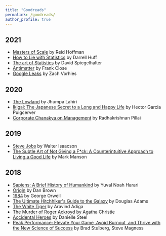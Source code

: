 ```yaml
---
title: "Goodreads"
permalink: /goodreads/
author_profile: true
---
```



2021
----
* [Masters of Scale](https://www.goodreads.com/book/show/57005189-masters-of-scale?from_search=true&from_srp=true&qid=a2qeKS2wLi&rank=1) by Reid Hoffman
* [How to Lie with Statistics](https://www.goodreads.com/book/show/51291.How_to_Lie_with_Statistics?from_search=true&from_srp=true&qid=imOgdZbb3d&rank=1) by  Darrell Huff
* [The art of Statistics](https://www.goodreads.com/book/show/43722897-the-art-of-statistics?from_search=true&from_srp=true&qid=uExfto1Asf&rank=2) by David Spiegelhalter
* [Antimatter](https://www.goodreads.com/book/show/6279924-antimatter?from_search=true&from_srp=true&qid=pJj8KTxq0R&rank=3) by Frank Close
* [Google Leaks](https://www.goodreads.com/book/show/57478538-google-leaks?from_search=true&from_srp=true&qid=7v2jFJPVId&rank=1) by Zach Vorhies


2020
----
* [The Lowland](https://www.goodreads.com/en/book/show/17262100-the-lowland) by Jhumpa Lahiri
* [Ikigai: The Japanese Secret to a Long and Happy Life](https://www.goodreads.com/book/show/40534545-ikigai?from_search=true&from_srp=true&qid=VXVULA6iwJ&rank=1) by  Hector Garcia Puigcerver
* [Corporate Chanakya on Management](https://www.goodreads.com/book/show/22240467-corporate-chanakya-on-management?ac=1&from_search=true&qid=4PbpJD4pvg&rank=1) by Radhakrishnan Pillai

2019
----
* [Steve Jobs](https://www.goodreads.com/book/show/11084145-steve-jobs?ac=1&from_search=true) by Walter Isaacson
* [The Subtle Art of Not Giving a F\*ck: A Counterintuitive Approach to Living a Good Life](https://www.goodreads.com/book/show/28257707-the-subtle-art-of-not-giving-a-f-ck?ac=1&from_search=true) by Mark Manson


2018
-----
* [Sapiens: A Brief History of Humankind](https://www.goodreads.com/book/show/23692271-sapiens) by Yuval Noah Harari
* [Origin](https://www.goodreads.com/book/show/32283133-origin) by Dan Brown
* [1984](https://www.goodreads.com/book/show/40961427-1984?from_search=true) by George Orwell
* [The Ultimate Hitchhiker's Guide to the Galaxy](https://www.goodreads.com/book/show/13.The_Ultimate_Hitchhiker_s_Guide_to_the_Galaxy?from_search=true) by Douglas Adams
* [The White Tiger](https://www.goodreads.com/book/show/1768603.The_White_Tiger?from_search=true) by Aravind Adiga
* [The Murder of Roger Ackroyd](https://www.goodreads.com/book/show/16328.The_Murder_of_Roger_Ackroyd?ac=1&from_search=true) by Agatha Christie
* [Accidental Heroes](https://www.goodreads.com/book/show/35518466-accidental-heroes?from_search=true) by Danielle Steel
* [Peak Performance: Elevate Your Game, Avoid Burnout, and Thrive with the New Science of Success](https://www.goodreads.com/book/show/31450959-peak-performance?from_search=true) by Brad Stulberg,  Steve Magness


